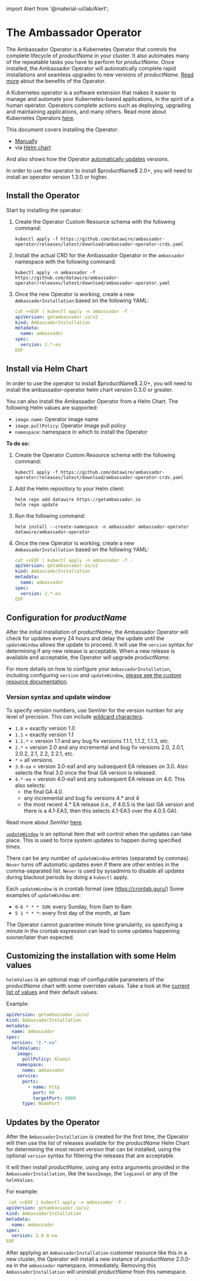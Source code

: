 import Alert from '@material-ui/lab/Alert';

# The Ambassador Operator

The Ambassador Operator is a Kubernetes Operator that controls the
complete lifecycle of $productName$ in your cluster. It also
automates many of the repeatable tasks you have to perform for $productName$. Once installed, the Ambassador Operator will automatically complete rapid
installations and seamless upgrades to new versions of $productName$.  [Read
more](https://github.com/datawire/ambassador-operator/blob/master/README.md#version-syntax)
about the benefits of the Operator.

A Kubernetes operator is a software extension that makes it easier to manage and automate your
Kubernetes-based applications, in the spirit of a human operator. Operators complete actions such
as deploying, upgrading and maintaining applications, and many others. Read more about Kubernetes
Operators [here](https://kubernetes.io/docs/concepts/extend-kubernetes/operator/).

This document covers installing the Operator:

* [Manually](#install-the-operator)
* via [Helm chart](#install-via-helm-chart)

And also shows how the Operator [automatically
updates](#updates-by-the-operator) versions.

<Alert severity="info">
In order to use the operator to install $productName$ 2.0+,
you will need to install an operator version 1.3.0 or higher.
</Alert>

## Install the Operator

Start by installing the operator:

1. Create the Operator Custom Resource schema with the following command:
    ```
    kubectl apply -f https://github.com/datawire/ambassador-operator/releases/latest/download/ambassador-operator-crds.yaml
    ```
2. Install the actual CRD for the Ambassador Operator in the `ambassador` namespace with the following command:
    ```
    kubectl apply -n ambassador -f https://github.com/datawire/ambassador-operator/releases/latest/download/ambassador-operator.yaml
    ```

3. Once the new Operator is working, create a new `AmbassadorInstallation` based on the following YAML:

    ```yaml
    cat <<EOF | kubectl apply -n ambassador -f -
    apiVersion: getambassador.io/v2
    kind: AmbassadorInstallation
    metadata:
      name: ambassador
    spec:
      version: 2.*-ea
    EOF
    ```

## Install via Helm Chart

<Alert severity="info">
In order to use the operator to install $productName$ 2.0+,
you will need to install the ambassador-operator helm chart
version 0.3.0 or greater.
</Alert>

You can also install the Ambassador Operator from a Helm Chart. The following Helm values are supported:

* `image.name`: Operator image name
* `image.pullPolicy`: Operator image pull policy
* `namespace`: namespace in which to install the Operator

**To do so:**

1. Create the Operator Custom Resource schema with the following command:
    ```
    kubectl apply -f https://github.com/datawire/ambassador-operator/releases/latest/download/ambassador-operator-crds.yaml
    ```

2. Add the Helm repository to your Helm client:
    ```
    helm repo add datawire https://getambassador.io
    helm repo update
    ```
3. Run the following command:
    ```
    helm install --create-namespace -n ambassador ambassador-operator datawire/ambassador-operator
    ```
4. Once the new Operator is working, create a new `AmbassadorInstallation` based on the following YAML:

    ```yaml
    cat <<EOF | kubectl apply -n ambassador -f -
    apiVersion: getambassador.io/v2
    kind: AmbassadorInstallation
    metadata:
      name: ambassador
    spec:
      version: 2.*-ea
    EOF
    ```

## Configuration for $productName$

After the initial installation of $productName$, the Ambassador Operator will check for updates every 24 hours and
delay the update until the `updateWindow`  allows the update to proceed. It will use the `version` syntax for
determining if any new release is acceptable. When a new release is available and acceptable, the Operator
will upgrade $productName$.

For more details on how to configure your `AmbassadorInstallation`, including configuring `version` and `updateWindow`,
[please see the custom resource documentation](https://github.com/datawire/ambassador-operator/blob/master/docs/api/index.md).

### Version syntax and update window

To specify version numbers, use SemVer for the version number for any level of
precision. This can include [wildcard characters](https://github.com/Masterminds/semver#wildcards-in-comparisons).

  * `1.0` = exactly version 1.0
  * `1.1` = exactly version 1.1
  * `1.1.*` = version 1.1 and any bug fix versions 1.1.1, 1.1.2, 1.1.3, etc.
  * `2.*` = version 2.0 and any incremental and bug fix versions 2.0, 2.0.1, 2.0.2, 2.1, 2.2, 2.2.1, etc.
  * `*` = all versions.
  * `3.0-ea` = version 3.0-ea1 and any subsequent EA releases on 3.0. Also selects the final 3.0 once the
    final GA version is released.
  * `4.*-ea` = version 4.0-ea1 and any subsequent EA release on 4.0. This also selects:
      * the final GA 4.0.
      * any incremental and bug fix versions 4.* and 4
      * the most recent 4.* EA release (i.e., if 4.0.5 is the last GA version and
        there is a 4.1-EA3, then this selects 4.1-EA3 over the 4.0.5 GA).

Read more about _SemVer_ [here](https://github.com/Masterminds/semver#basic-comparisons).

[`updateWindow`](https://github.com/datawire/ambassador-operator/blob/master/docs/api/index.md#ambassadorinstallationspec)
is an optional item that will control when the updates can take
place. This is used to force system updates to happen during specified times.

There can be any number of `updateWindow` entries (separated by commas).
`Never` turns off automatic updates even if there are other entries in the
comma-separated list. `Never` is used by sysadmins to disable all updates during
blackout periods by doing a `kubectl` apply.

Each `updateWindow` is in crontab format (see https://crontab.guru/) Some
examples of `updateWindow` are:

* `0-6 * * * SUN`: every Sunday, from 0am to 6am
* `5 1 * * *`: every first day of the month, at 5am

The Operator cannot guarantee minute time granularity, so specifying a minute in the crontab
expression can lead to some updates happening sooner/later than expected.

## Customizing the installation with some Helm values

`helmValues` is an optional map of configurable parameters of the $productName$ chart
with some overriden values. Take a look at the [current list of values](https://github.com/datawire/edge-stack/tree/main/charts/edge-stack#configuration)
and their default values.

Example:

```yaml
apiVersion: getambassador.io/v2
kind: AmbassadorInstallation
metadata:
  name: ambassador
spec:
  version: "2.*-ea"
  helmValues:
    image:
      pullPolicy: Always
    namespace:
      name: ambassador
    service:
      ports:
        - name: http
          port: 80
          targetPort: 8080
      type: NodePort
```


## Updates by the Operator

After the `AmbassadorInstallation` is created for the first time, the Operator
will then use the list of releases available for the $productName$ Helm Chart for
determining the most recent version that can be installed, using the optional
`version` syntax for filtering the releases that are acceptable.

It will then install $productName$, using any extra arguments provided in the `AmbassadorInstallation`,
like the `baseImage`, the `logLevel` or any of the `helmValues`.

For example:

```yaml
 cat <<EOF | kubectl apply -n ambassador -f -
apiVersion: getambassador.io/v2
kind: AmbassadorInstallation
metadata:
  name: ambassador
spec:
  version: 2.0.0-ea
EOF
```

After applying an `AmbassadorInstallation` customer resource like this in a new cluster, the Operator will install a new instance of $productName$ 2.0.0-ea in the `ambassador` namespace, immediately. Removing this `AmbassadorInstallation` will uninstall $productName$ from this namespace.
